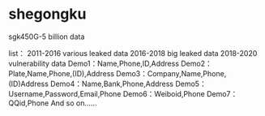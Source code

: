 # shegongku
sgk450G-5 billion data

list：
2011-2016 various leaked data
2016-2018 big leaked data
2018-2020 vulnerability data
Demo1：Name,Phone,ID,Address
Demo2：Plate,Name,Phone,(ID),Address
Demo3：Company,Name,Phone,(ID)Address
Demo4：Name,Bank,Phone,Address
Demo5：Username,Password,Email,Phone
Demo6：Weiboid,Phone
Demo7：QQid,Phone
And so on......
